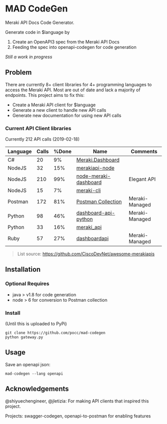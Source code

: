 # MAD CodeGen
Meraki API Docs Code Generator. 

Generate code in $language by 
1. Create an OpenAPI3 spec from the Meraki API Docs
2. Feeding the spec into openapi-codegen for code generation

*Still a work in progress*

## Problem
There are currently 8+ client libraries for 4+ programming languages to
access the Meraki API. Most are out of date and lack a majority of endpoints. 
This project aims to fix this: 

* Create a Meraki API client for $language
* Generate a new client to handle new API calls
* Generate new documentation for using new API calls

### Current API Client libraries
Currently 212 API calls (2019-02-18)

| Language | Calls | %Done | Name                                                                                                   | Comments       |
|----------|-------|-------|--------------------------------------------------------------------------------------------------------|----------------|
| C#       | 20    | 9%    | [Meraki.Dashboard](https://github.com/DimensionDataCBUSydney/Meraki.Dashboard)                         |                |
| NodeJS   | 32    | 15%   | [merakiapi-node](https://github.com/mchenetz/merakiapi-node)                                           |                |
| NodeJS   | 210   | 99%   | [node-meraki-dashboard](https://github.com/tejashah88/node-meraki-dashboard)                           | Elegant API    |
| NodeJS   | 15    | 7%    | [meraki-cli](https://github.com/CumberlandGroup/meraki-cli)                                            |                |
| Postman  | 172   | 81%   | [Postman Collection](https://documenter.getpostman.com/view/897512/meraki-dashboard-api/2To9xm) | Meraki-Managed |
| Python   | 98    | 46%   | [dashboard-api-python](https://github.com/meraki/dashboard-api-python)                                 | Meraki-Managed |
| Python   | 33    | 16%   | [meraki_api](https://github.com/guzmonne/meraki_api/tree/master/meraki_api)                            |                |
| Ruby     | 57    | 27%   | [dashboardapi](https://github.com/jletizia/dashboardapi)                                               | Meraki-Managed |

> List source: https://github.com/CiscoDevNet/awesome-merakiapis

## Installation
### Optional Requires
* java > v1.8 for code generation
* node > 6 for conversion to Postman collection

### Install
(Until this is uploaded to PyPi)
```
git clone https://github.com/pocc/mad-codegen
python gateway.py
```

## Usage
Save an openapi json:

`mad-codegen --lang openapi`

## Acknowledgements
@shiyuechengineer, @jletizia: For making API clients that inspired this project.
 
Projects: swagger-codegen, openapi-to-postman for enabling features 